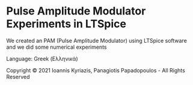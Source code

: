 # Pulse Amplitude Modulator Experiments in LTSpice
We created an PAM (Pulse Amplitude Modulator) using LTSpice software and we did some numerical experiments

Language: Greek (Ελληνικά)

Copyright © 2021 Ioannis Kyriazis, Panagiotis Papadopoulos - All Rights Reserved
